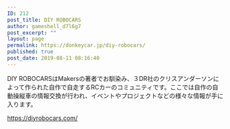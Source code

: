 ```yaml
---
ID: 212
post_title: DIY ROBOCARS
author: gameshell_d7l6g7
post_excerpt: ""
layout: page
permalink: https://donkeycar.jp/diy-robocars/
published: true
post_date: 2019-08-11 08:16:40
---
```

DIY ROBOCARSはMakersの著者でお馴染み、３DR社のクリスアンダーソンによって作られた自作で自走するRCカーのコミュニティです。ここでは自作の自動操縦車の情報交換が行われ、イベントやプロジェクトなどの様々な情報が手に入ります。

https://diyrobocars.com/
